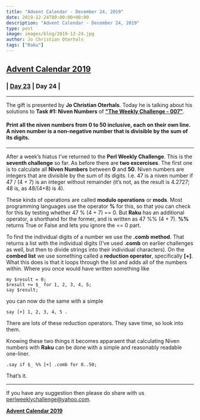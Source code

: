 ```yaml
---
title: "Advent Calendar - December 24, 2019"
date: 2019-12-24T00:00:00+00:00
description: "Advent Calendar - December 24, 2019"
type: post
image: images/blog/2019-12-24.jpg
author: Jo Christian Oterhals
tags: ["Raku"]
---
```


## [**Advent Calendar 2019**](/blog/advent-calendar-2019)
### | [**Day 23**](/blog/advent-calendar-2019-12-23) | **Day 24** |
***

The gift is presented by **Jo Christian Oterhals**. Today he is talking about his solutions to **Task #1: Niven Numbers** of **["The Weekly Challenge - 007"](/blog/perl-weekly-challenge-007)**.

#### Print all the niven numbers from 0 to 50 inclusive, each on their own line. A niven number is a non-negative number that is divisible by the sum of its digits.

***

After a week’s hiatus I’ve returned to the **Perl Weekly Challenge**. This is the **seventh challenge** so far. As before there are **two excercises**. The first one is to calculate all **Niven Numbers** between **0** and **50**. Niven numbers are integers that are divisible by the sum of its digits. I.e. 47 is a niven number if 47 / (4 + 7) is an integer without remainder (it’s not, as the result is 4.2727; 48 is, as 48/(4+8) is 4).

These kinds of operations are called **modulo operations** or **mods**. Most programming languages use the operator **%** for this, so that you can check for this by testing whether 47 % (4 + 7) == 0. But **Raku** has an additional operator, a shorthand for the former, and is written as 47 %% (4 + 7). **%%** returns True or False and lets you ignore the == 0 part.

To find the individual digits of a number we use the **.comb method**. That returns a list with the individual digits (I’ve used **.comb** on earlier challenges as well, but then to divide strings into their individual characters). On the **combed list** we use something called a **reduction operator**, specifically **[+]**. What this does is that it loops through the list and adds all of the numbers within. Where you once would have written something like

    my $result = 0;
    $result += $_ for 1, 2, 3, 4, 5;
    say $result;

you can now do the same with a simple

    say [+] 1, 2, 3, 4, 5 .

There are lots of these reduction operators. They save time, so look into them.

Knowing these two things it becomes apparaent that calculating Niven numbers with **Raku** can be done with a simple and reasonably readable one-liner.

    .say if $_ %% [+] .comb for 0..50;

That’s it.

***
If you have any suggestion then please do share with us <perlweeklychallenge@yahoo.com>.

[**Advent Calendar 2019**](/blog/advent-calendar-2019)
